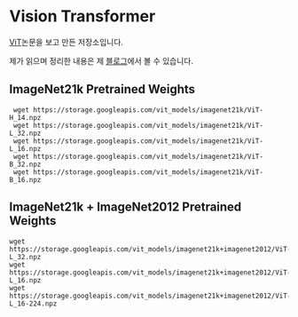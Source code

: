 # Vision Transformer

[ViT](https://arxiv.org/abs/2010.11929)논문을 보고 만든 저장소입니다.

제가 읽으며 정리한 내용은 제 [블로그](https://pervin0527.notion.site/ViT-AN-IMAGE-IS-WORTH-16X16-WORDS-TRANSFORMERS-FOR-IMAGE-RECOGNITION-AT-SCALE-d7890b5b08774289bb73740c1041f59c?pvs=4)에서 볼 수 있습니다.

## ImageNet21k Pretrained Weights

     wget https://storage.googleapis.com/vit_models/imagenet21k/ViT-H_14.npz
     wget https://storage.googleapis.com/vit_models/imagenet21k/ViT-L_32.npz
     wget https://storage.googleapis.com/vit_models/imagenet21k/ViT-L_16.npz
     wget https://storage.googleapis.com/vit_models/imagenet21k/ViT-B_32.npz
     wget https://storage.googleapis.com/vit_models/imagenet21k/ViT-B_16.npz

## ImageNet21k + ImageNet2012 Pretrained Weights

    wget https://storage.googleapis.com/vit_models/imagenet21k+imagenet2012/ViT-L_32.npz
    wget https://storage.googleapis.com/vit_models/imagenet21k+imagenet2012/ViT-L_16.npz
    wget https://storage.googleapis.com/vit_models/imagenet21k+imagenet2012/ViT-L_16-224.npz
